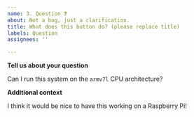 ```yaml
---
name: 3. Question ❓
about: Not a bug, just a clarification.
title: What does this button do? (please replace title)
labels: Question
assignees: ''

---
```


**Tell us about your question**

Can I run this system on the `armv7l` CPU architecture?

**Additional context**

I think it would be nice to have this working on a Raspberry Pi!
